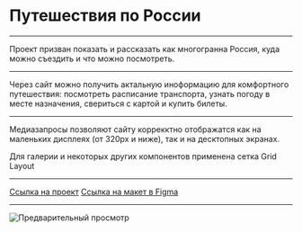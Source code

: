 # Путешествия по России

*** 
Проект призван показать и рассказать как многогранна Россия, куда можно съездить и что можно посмотреть.

***
Через сайт можно получить актальную иноформацию для комфортного путешествия: посмотреть расписание транспорта, узнать погоду в месте назначения, свериться с картой и купить билеты.

***
Медиазапросы позволяют сайту коррекктно отображатся как на маленьких дисплеях (от 320px и ниже), так и на десктопных экранах.

Для галерии и некоторых других компонентов применена сетка Grid Layout
 
***
[Ссылка на проект](https://github.com/AnastasiyaBrachunova/russian-travel.git)
[Ссылка на макет в Figma](https://www.figma.com/file/5S2WSbEFL6awjVWJ0NWL8Q/Sprint-3_-Russia-_-desktop-%2B-mobile?node-id=28503%3A0)

***
![Предварительный просмотр](/image/Гиф.gif) 


 